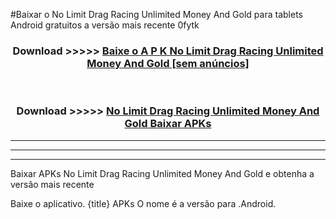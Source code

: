 #Baixar o No Limit Drag Racing Unlimited Money And Gold   para tablets Android gratuitos a versão mais recente 0fytk


<div align="center">
<h3>Download >>>>> <a href="https://pt-web.web.app/?pt= No Limit Drag Racing Unlimited Money And Gold ">Baixe o A P K No Limit Drag Racing Unlimited Money And Gold  [sem anúncios]</a></h3><br>

<h3>Download >>>>> <a href="https://pt-web.web.app/?pt= No Limit Drag Racing Unlimited Money And Gold ">No Limit Drag Racing Unlimited Money And Gold  Baixar APKs</a></h3>
</div>

----------------------------------------------------------

----------------------------------------------------------

----------------------------------------------------------

Baixar APKs No Limit Drag Racing Unlimited Money And Gold  e obtenha a versão mais recente

Baixe o aplicativo. {title} APKs O nome é a versão para .Android.


